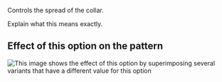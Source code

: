 Controls the spread of the collar.

<Fixme> Explain what this means exactly. </Fixme>

## Effect of this option on the pattern

![This image shows the effect of this option by superimposing several variants that have a different value for this option](carlita\_collarspread\_sample.svg "Effect of this option on the pattern")
